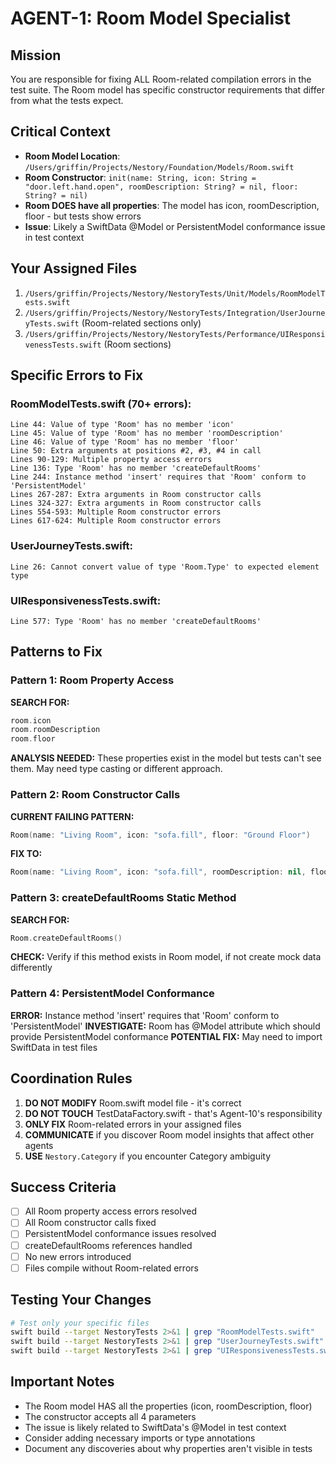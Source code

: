 # AGENT-1: Room Model Specialist

## Mission
You are responsible for fixing ALL Room-related compilation errors in the test suite. The Room model has specific constructor requirements that differ from what the tests expect.

## Critical Context
- **Room Model Location**: `/Users/griffin/Projects/Nestory/Foundation/Models/Room.swift`
- **Room Constructor**: `init(name: String, icon: String = "door.left.hand.open", roomDescription: String? = nil, floor: String? = nil)`
- **Room DOES have all properties**: The model has icon, roomDescription, floor - but tests show errors
- **Issue**: Likely a SwiftData @Model or PersistentModel conformance issue in test context

## Your Assigned Files
1. `/Users/griffin/Projects/Nestory/NestoryTests/Unit/Models/RoomModelTests.swift`
2. `/Users/griffin/Projects/Nestory/NestoryTests/Integration/UserJourneyTests.swift` (Room-related sections only)
3. `/Users/griffin/Projects/Nestory/NestoryTests/Performance/UIResponsivenessTests.swift` (Room sections)

## Specific Errors to Fix

### RoomModelTests.swift (70+ errors):
```
Line 44: Value of type 'Room' has no member 'icon'
Line 45: Value of type 'Room' has no member 'roomDescription' 
Line 46: Value of type 'Room' has no member 'floor'
Line 50: Extra arguments at positions #2, #3, #4 in call
Lines 90-129: Multiple property access errors
Line 136: Type 'Room' has no member 'createDefaultRooms'
Line 244: Instance method 'insert' requires that 'Room' conform to 'PersistentModel'
Lines 267-287: Extra arguments in Room constructor calls
Lines 324-327: Extra arguments in Room constructor calls
Lines 554-593: Multiple Room constructor errors
Lines 617-624: Multiple Room constructor errors
```

### UserJourneyTests.swift:
```
Line 26: Cannot convert value of type 'Room.Type' to expected element type
```

### UIResponsivenessTests.swift:
```
Line 577: Type 'Room' has no member 'createDefaultRooms'
```

## Patterns to Fix

### Pattern 1: Room Property Access
**SEARCH FOR:**
```swift
room.icon
room.roomDescription  
room.floor
```
**ANALYSIS NEEDED:** These properties exist in the model but tests can't see them. May need type casting or different approach.

### Pattern 2: Room Constructor Calls
**CURRENT FAILING PATTERN:**
```swift
Room(name: "Living Room", icon: "sofa.fill", floor: "Ground Floor")
```
**FIX TO:**
```swift
Room(name: "Living Room", icon: "sofa.fill", roomDescription: nil, floor: "Ground Floor")
```

### Pattern 3: createDefaultRooms Static Method
**SEARCH FOR:**
```swift
Room.createDefaultRooms()
```
**CHECK:** Verify if this method exists in Room model, if not create mock data differently

### Pattern 4: PersistentModel Conformance
**ERROR:** Instance method 'insert' requires that 'Room' conform to 'PersistentModel'
**INVESTIGATE:** Room has @Model attribute which should provide PersistentModel conformance
**POTENTIAL FIX:** May need to import SwiftData in test files

## Coordination Rules
1. **DO NOT MODIFY** Room.swift model file - it's correct
2. **DO NOT TOUCH** TestDataFactory.swift - that's Agent-10's responsibility  
3. **ONLY FIX** Room-related errors in your assigned files
4. **COMMUNICATE** if you discover Room model insights that affect other agents
5. **USE** `Nestory.Category` if you encounter Category ambiguity

## Success Criteria
- [ ] All Room property access errors resolved
- [ ] All Room constructor calls fixed
- [ ] PersistentModel conformance issues resolved
- [ ] createDefaultRooms references handled
- [ ] No new errors introduced
- [ ] Files compile without Room-related errors

## Testing Your Changes
```bash
# Test only your specific files
swift build --target NestoryTests 2>&1 | grep "RoomModelTests.swift"
swift build --target NestoryTests 2>&1 | grep "UserJourneyTests.swift" 
swift build --target NestoryTests 2>&1 | grep "UIResponsivenessTests.swift"
```

## Important Notes
- The Room model HAS all the properties (icon, roomDescription, floor)
- The constructor accepts all 4 parameters
- The issue is likely related to SwiftData's @Model in test context
- Consider adding necessary imports or type annotations
- Document any discoveries about why properties aren't visible in tests
